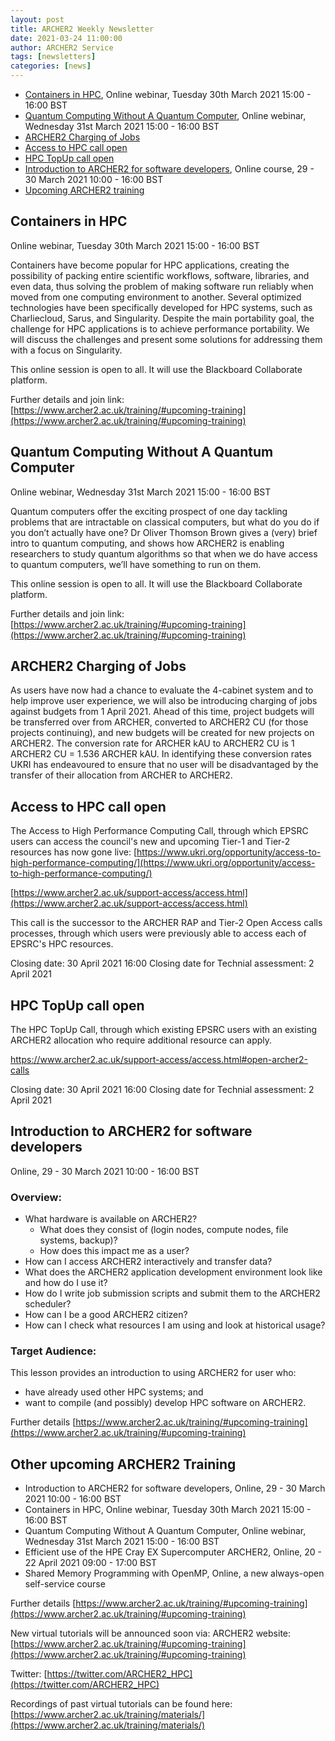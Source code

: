 ```yaml
---
layout: post
title: ARCHER2 Weekly Newsletter
date: 2021-03-24 11:00:00
author: ARCHER2 Service
tags: [newsletters] 
categories: [news]
---
```


- [Containers in HPC](#containers-in-hpc), Online webinar, Tuesday 30th March 2021 15:00 - 16:00 BST 
- [Quantum Computing Without A Quantum Computer](#quantum-computing-without-a-quantum-computer), Online webinar, Wednesday 31st March 2021 15:00 - 16:00 BST
- [ARCHER2 Charging of Jobs](#archer2-charging-of-jobs)
- [Access to HPC call open](#access-to-hpc-call-open)
- [HPC TopUp call open](#hpc-topup-call-open)
- [Introduction to ARCHER2 for software developers](#introduction-to-archer2-for-software-developers), Online course, 29 - 30 March 2021 10:00 - 16:00 BST
- [Upcoming ARCHER2 training](#other-upcoming-archer2-training) 


## Containers in HPC 

Online webinar, Tuesday 30th March 2021 15:00 - 16:00 BST 

Containers have become popular for HPC applications, creating the possibility of packing entire scientific workflows, software, libraries, and even data, thus solving the problem of making software run reliably when moved from one computing environment to another. Several optimized technologies have been specifically developed for HPC systems, such as Charliecloud, Sarus, and Singularity. Despite the main portability goal, the challenge for HPC applications is to achieve performance portability. We will discuss the challenges and present some solutions for addressing them with a focus on Singularity.

This online session is open to all. It will use the Blackboard Collaborate platform.

Further details and join link:  [https://www.archer2.ac.uk/training/#upcoming-training](https://www.archer2.ac.uk/training/#upcoming-training)


## Quantum Computing Without A Quantum Computer

Online webinar, Wednesday 31st March 2021 15:00 - 16:00 BST

Quantum computers offer the exciting prospect of one day tackling problems that are intractable on classical computers, but what do you do if you don’t actually have one? Dr Oliver Thomson Brown gives a (very) brief intro to quantum computing, and shows how ARCHER2 is enabling researchers to study quantum algorithms so that when we do have access to quantum computers, we’ll have something to run on them.

This online session is open to all. It will use the Blackboard Collaborate platform.

Further details and join link:  [https://www.archer2.ac.uk/training/#upcoming-training](https://www.archer2.ac.uk/training/#upcoming-training)


## ARCHER2 Charging of Jobs

As users have now had a chance to evaluate the 4-cabinet system and to help improve user experience, we will also be introducing charging of jobs against budgets from 1 April 2021. Ahead of this time, project budgets will be transferred over from ARCHER, converted to ARCHER2 CU (for those projects continuing), and new budgets will be created for new projects on ARCHER2. The conversion rate for ARCHER kAU to ARCHER2 CU is 1 ARCHER2 CU = 1.536 ARCHER kAU. In identifying these conversion rates UKRI has endeavoured to ensure that no user will be disadvantaged by the transfer of their allocation from ARCHER to ARCHER2. 


## Access to HPC call open

The Access to High Performance Computing Call, through which EPSRC users can access the council's new and upcoming Tier-1 and Tier-2 resources has now gone live:
[https://www.ukri.org/opportunity/access-to-high-performance-computing/](https://www.ukri.org/opportunity/access-to-high-performance-computing/)

[https://www.archer2.ac.uk/support-access/access.html](https://www.archer2.ac.uk/support-access/access.html)

This call is the successor to the ARCHER RAP and Tier-2 Open Access calls processes, through which users were previously able to access each of EPSRC's HPC resources.

Closing date: 30 April 2021 16:00
Closing date for Technial assessment: 2 April 2021


## HPC TopUp call open

The HPC TopUp Call, through which existing EPSRC users with an existing ARCHER2 allocation who require additional resource can apply.

https://www.archer2.ac.uk/support-access/access.html#open-archer2-calls

Closing date: 30 April 2021 16:00
Closing date for Technial assessment: 2 April 2021


## Introduction to ARCHER2 for software developers

Online, 29 - 30 March 2021 10:00 - 16:00 BST

### Overview:

- What hardware is available on ARCHER2?
   - What does they consist of (login nodes, compute nodes, file systems, backup)?
   - How does this impact me as a user?
- How can I access ARCHER2 interactively and transfer data?
- What does the ARCHER2 application development environment look like and how do I use it?
- How do I write job submission scripts and submit them to the ARCHER2 scheduler?
- How can I be a good ARCHER2 citizen?
- How can I check what resources I am using and look at historical usage?

### Target Audience:

This lesson provides an introduction to using ARCHER2 for user who:

- have already used other HPC systems; and
- want to compile (and possibly) develop HPC software on ARCHER2.

Further details [https://www.archer2.ac.uk/training/#upcoming-training](https://www.archer2.ac.uk/training/#upcoming-training)

## Other upcoming ARCHER2 Training


- Introduction to ARCHER2 for software developers, Online, 29 - 30 March 2021 10:00 - 16:00 BST
- Containers in HPC, Online webinar, Tuesday 30th March 2021 15:00 - 16:00 BST 
- Quantum Computing Without A Quantum Computer, Online webinar, Wednesday 31st March 2021 15:00 - 16:00 BST 
- Efficient use of the HPE Cray EX Supercomputer ARCHER2, Online, 20 - 22 April 2021 09:00 - 17:00 BST
- Shared Memory Programming with OpenMP, Online, a new always-open self-service course


Further details [https://www.archer2.ac.uk/training/#upcoming-training](https://www.archer2.ac.uk/training/#upcoming-training)

New virtual tutorials will be announced soon via: ARCHER2 website: [https://www.archer2.ac.uk/training/#upcoming-training](https://www.archer2.ac.uk/training/#upcoming-training)

Twitter: [https://twitter.com/ARCHER2_HPC](https://twitter.com/ARCHER2_HPC)

Recordings of past virtual tutorials can be found here: [https://www.archer2.ac.uk/training/materials/](https://www.archer2.ac.uk/training/materials/)